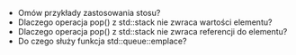 - Omów przykłady zastosowania stosu?
- Dlaczego operacja pop() z std::stack nie zwraca wartości elementu?
- Dlaczego operacja pop() z std::stack nie zwraca referencji do elementu?
- Do czego służy funkcja std::queue::emplace?